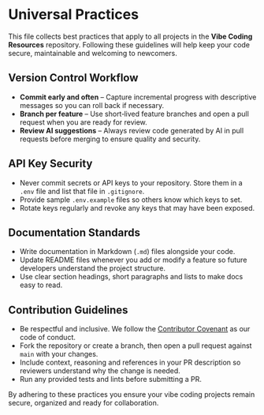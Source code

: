 # Universal Practices

This file collects best practices that apply to all projects in the **Vibe Coding Resources** repository.  Following these guidelines will help keep your code secure, maintainable and welcoming to newcomers.

## Version Control Workflow

* **Commit early and often** – Capture incremental progress with descriptive messages so you can roll back if necessary.
* **Branch per feature** – Use short‑lived feature branches and open a pull request when you are ready for review.
* **Review AI suggestions** – Always review code generated by AI in pull requests before merging to ensure quality and security.

## API Key Security

* Never commit secrets or API keys to your repository.  Store them in a `.env` file and list that file in `.gitignore`.
* Provide sample `.env.example` files so others know which keys to set.
* Rotate keys regularly and revoke any keys that may have been exposed.

## Documentation Standards

* Write documentation in Markdown (`.md`) files alongside your code.
* Update README files whenever you add or modify a feature so future developers understand the project structure.
* Use clear section headings, short paragraphs and lists to make docs easy to read.

## Contribution Guidelines

* Be respectful and inclusive.  We follow the [Contributor Covenant](https://www.contributor-covenant.org/) as our code of conduct.
* Fork the repository or create a branch, then open a pull request against `main` with your changes.
* Include context, reasoning and references in your PR description so reviewers understand why the change is needed.
* Run any provided tests and lints before submitting a PR.

By adhering to these practices you ensure your vibe coding projects remain secure, organized and ready for collaboration.